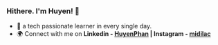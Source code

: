### Hithere. I'm Huyen! 👋

- 🌱 a tech passionate learner in every single day.
- 🌍 Connect with me on **Linkedin - [HuyenPhan](https://www.linkedin.com/in/huyenpln/) | Instagram - [midilac](https://www.instagram.com/mi_di_lac/)**
